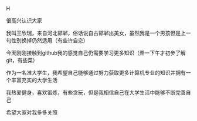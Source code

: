 H

很高兴认识大家

我叫王欣瑞，来自河北邯郸，俗话说自古邯郸出美女，虽然我是一个男孩但是上一句性别换掉仍然适用（有些许自恋）

今天刚刚接触到github我的感觉自己仍需要学习更多知识（弄一下午才初步了解git，有些菜）

作为一名准大学生，我希望自己能够通过努力获取更多计算机专业的知识并拥有一个丰富充实的大学生活

我热爱健身，喜欢锻炼，有些贪玩，但是我相信自己在大学生活中能够不断完善自己

希望大家对我多多关照
